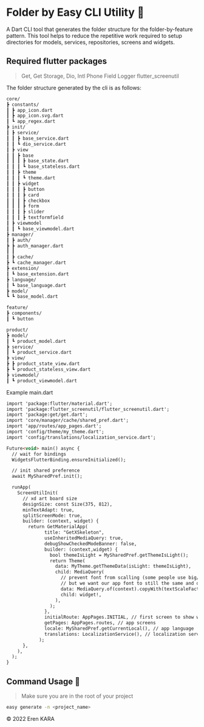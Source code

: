 # Folder by Easy CLI Utility :open_file_folder:

A Dart CLI tool that generates the folder structure for the folder-by-feature pattern. This tool helps to reduce the repetitive work required to setup directories for models, services, repositories, screens and widgets.

## Required flutter packages
> Get,
> Get Storage,
> Dio,
> Intl Phone Field
> Logger
> flutter_screenutil

The folder structure generated by the cli is as follows:

```md
core/
┣ constants/
┃ ┣ app_icon.dart
┃ ┣ app_icon.svg.dart
┃ ┗ app_regex.dart
┣ init/
┃ ┣ service/
┃ ┃ ┣ base_service.dart
┃ ┃ ┗ dio_service.dart
┃ ┣ view
┃ ┃ ┣ base
┃ ┃ ┃ ┣ base_state.dart
┃ ┃ ┃ ┗ base_stateless.dart
┃ ┃ ┣ theme
┃ ┃ ┃ ┗ theme.dart
┃ ┃ ┣ widget
┃ ┃ ┃ ┣ button
┃ ┃ ┃ ┣ card
┃ ┃ ┃ ┣ checkbox
┃ ┃ ┃ ┣ form
┃ ┃ ┃ ┣ slider
┃ ┃ ┃ ┣ textformfield
┃ ┣ viewmodel
┃ ┃ ┗ base_viewmodel.dart
┣ manager/
┃ ┣ auth/
┣ ┣ auth_manager.dart
┃ ┃
┃ ┣ cache/
┣ ┗ cache_manager.dart       
┣ extension/
┃ ┗ base_extension.dart 
┣ language/
┃ ┗ base_language.dart 
┣ model/
┗ ┗ base_model.dart 

feature/
┣ components/
┃ ┗ button

product/
┣ model/
┃ ┗ product_model.dart
┣ service/
┃ ┗ product_service.dart
┣ view/
┣ ┣ product_state_view.dart
┣ ┗ product_stateless_view.dart       
┣ viewmodel/
┃ ┗ product_viewmodel.dart 
```

Example main.dart

```md
import 'package:flutter/material.dart';
import 'package:flutter_screenutil/flutter_screenutil.dart';
import 'package:get/get.dart';
import 'core/manager/cache/shared_pref.dart';
import 'app/routes/app_pages.dart';
import 'config/theme/my_theme.dart';
import 'config/translations/localization_service.dart';

Future<void> main() async {
  // wait for bindings
  WidgetsFlutterBinding.ensureInitialized();

  // init shared preference
  await MySharedPref.init();

  runApp(
    ScreenUtilInit(
      // xd art board size
      designSize: const Size(375, 812),
      minTextAdapt: true,
      splitScreenMode: true,
      builder: (context, widget) {
        return GetMaterialApp(
              title: "GetXSkeleton",
              useInheritedMediaQuery: true,
              debugShowCheckedModeBanner: false,
              builder: (context,widget) {
                bool themeIsLight = MySharedPref.getThemeIsLight();
                return Theme(
                  data: MyTheme.getThemeData(isLight: themeIsLight),
                  child: MediaQuery(
                    // prevent font from scalling (some people use big/small device fonts)
                    // but we want our app font to still the same and dont get affected
                    data: MediaQuery.of(context).copyWith(textScaleFactor: 1.0),
                    child: widget!,
                  ),
                );
              },
              initialRoute: AppPages.INITIAL, // first screen to show when app is running
              getPages: AppPages.routes, // app screens
              locale: MySharedPref.getCurrentLocal(), // app language
              translations: LocalizationService(), // localization services in app (controller app language)
            );
      },
    ),
  );
}
```

## Command Usage :wrench:
> Make sure you are in the root of your project
```sh
easy generate -n <project_name>
```

:copyright: 2022 Eren KARA
